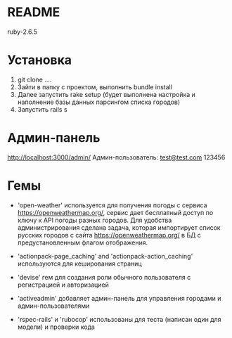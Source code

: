 # README

ruby-2.6.5

# Установка
1) git clone ....
2) Зайти в папку с проектом, выполнить bundle install
3) Далее запустить rake setup (будет выполнена настройка и наполнение базы данных парсингом списка городов)
4) Запустить rails s

# Админ-панель
<http://localhost:3000/admin/>
Админ-пользователь:
test@test.com
123456

# Гемы

* 'open-weather'
используется для получения погоды с сервиса https://openweathermap.org/, сервис дает бесплатный доступ по ключу к API погоды разных городов. Для удобства администрирования сделана задача, которая импортирует список русских городов с сайта https://openweathermap.org/ в БД с предустановленным флагом отображения. 

* 'actionpack-page_caching' and 'actionpack-action_caching'
используются для кеширования страниц

* 'devise'
гем для создания роли обычного пользователя с регистрацией и авторизацией

* 'activeadmin'
добавляет админ-панель для управления городами и админ-пользователями


* 'rspec-rails' и 'rubocop'
использованы для теста (написан один для модели) и проверки кода
